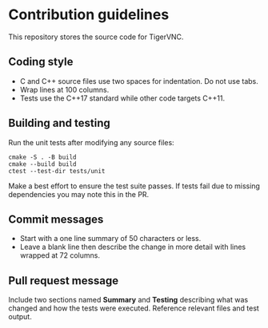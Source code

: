 # Contribution guidelines

This repository stores the source code for TigerVNC.

## Coding style
* C and C++ source files use two spaces for indentation. Do not use tabs.
* Wrap lines at 100 columns.
* Tests use the C++17 standard while other code targets C++11.

## Building and testing
Run the unit tests after modifying any source files:

```
cmake -S . -B build
cmake --build build
ctest --test-dir tests/unit
```

Make a best effort to ensure the test suite passes. If tests fail due to missing
dependencies you may note this in the PR.

## Commit messages
* Start with a one line summary of 50 characters or less.
* Leave a blank line then describe the change in more detail with lines wrapped
  at 72 columns.

## Pull request message
Include two sections named **Summary** and **Testing** describing what was
changed and how the tests were executed. Reference relevant files and test
output.
